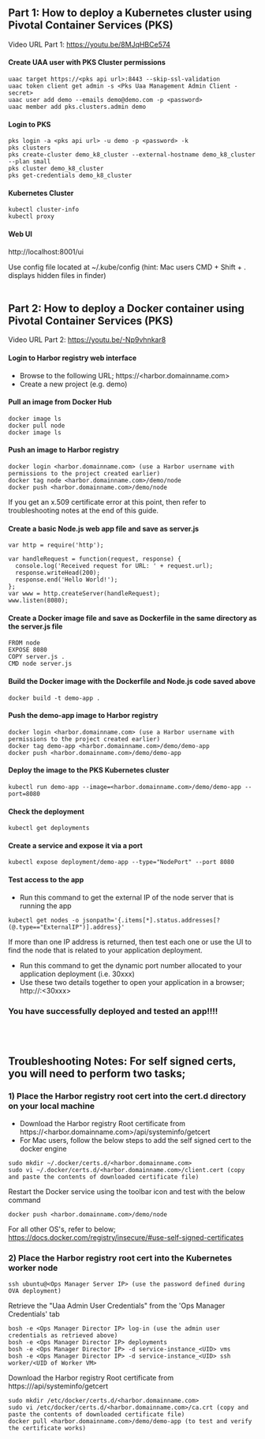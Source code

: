 ## Part 1: How to deploy a Kubernetes cluster using Pivotal Container Services (PKS)

Video URL Part 1: https://youtu.be/8MJqHBCe574

#### Create UAA user with PKS Cluster permissions
```
uaac target https://<pks api url>:8443 --skip-ssl-validation
uaac token client get admin -s <Pks Uaa Management Admin Client - secret>
uaac user add demo --emails demo@demo.com -p <password>
uaac member add pks.clusters.admin demo
```

#### Login to PKS
```
pks login -a <pks api url> -u demo -p <password> -k
pks clusters
pks create-cluster demo_k8_cluster --external-hostname demo_k8_cluster --plan small
pks cluster demo_k8_cluster
pks get-credentials demo_k8_cluster
```

#### Kubernetes Cluster
```
kubectl cluster-info
kubectl proxy
```

#### Web UI

http://localhost:8001/ui

Use config file located at ~/.kube/config (hint: Mac users CMD + Shift + . displays hidden files in finder)
<br><br>

## Part 2: How to deploy a Docker container using Pivotal Container Services (PKS)

Video URL Part 2: https://youtu.be/-Np9vhnkar8

#### Login to Harbor registry web interface

- Browse to the following URL; https://<harbor.domainname.com>
- Create a new project (e.g. demo)

#### Pull an image from Docker Hub
```
docker image ls
docker pull node
docker image ls
```

#### Push an image to Harbor registry

```
docker login <harbor.domainname.com> (use a Harbor username with permissions to the project created earlier)
docker tag node <harbor.domainname.com>/demo/node
docker push <harbor.domainname.com>/demo/node
```
If you get an x.509 certificate error at this point, then refer to troubleshooting notes at the end of this guide.

#### Create a basic Node.js web app file and save as server.js
```
var http = require('http');

var handleRequest = function(request, response) {
  console.log('Received request for URL: ' + request.url);
  response.writeHead(200);
  response.end('Hello World!');
};
var www = http.createServer(handleRequest);
www.listen(8080);
```

#### Create a Docker image file and save as Dockerfile in the same directory as the server.js file
```
FROM node
EXPOSE 8080
COPY server.js .
CMD node server.js
```

#### Build the Docker image with the Dockerfile and Node.js code saved above
```
docker build -t demo-app .
```

#### Push the demo-app image to Harbor registry
```
docker login <harbor.domainname.com> (use a Harbor username with permissions to the project created earlier)
docker tag demo-app <harbor.domainname.com>/demo/demo-app
docker push <harbor.domainname.com>/demo/demo-app
```

#### Deploy the image to the PKS Kubernetes cluster
```
kubectl run demo-app --image=<harbor.domainname.com>/demo/demo-app --port=8080
```

#### Check the deployment
```
kubectl get deployments
```

#### Create a service and expose it via a port
```
kubectl expose deployment/demo-app --type="NodePort" --port 8080
```

#### Test access to the app
- Run this command to get the external IP of the node server that is running the app
```
kubectl get nodes -o jsonpath='{.items[*].status.addresses[?(@.type=="ExternalIP")].address}'
```
If more than one IP address is returned, then test each one or use the UI to find the node that is related to your application deployment.
- Run this command to get the dynamic port number allocated to your application deployment (i.e. 30xxx)
- Use these two details together to open your application in a browser;
http://<Node IP>:<30xxx>

### You have successfully deployed and tested an app!!!!

<br><br>

## Troubleshooting Notes: For self signed certs, you will need to perform two tasks;

### 1) Place the Harbor registry root cert into the cert.d directory on your local machine
- Download the Harbor registry Root certificate from https://<harbor.domainname.com>/api/systeminfo/getcert
- For Mac users, follow the below steps to add the self signed cert to the docker engine
```
sudo mkdir ~/.docker/certs.d/<harbor.domainname.com>
sudo vi ~/.docker/certs.d/<harbor.domainname.com>/client.cert (copy and paste the contents of downloaded certificate file)
```
Restart the Docker service using the toolbar icon and test with the below command
```
docker push <harbor.domainname.com>/demo/node
```

For all other OS's, refer to below;
https://docs.docker.com/registry/insecure/#use-self-signed-certificates

### 2) Place the Harbor registry root cert into the Kubernetes worker node
```
ssh ubuntu@<Ops Manager Server IP> (use the password defined during OVA deployment)
```
Retrieve the "Uaa Admin User Credentials" from the 'Ops Manager Credentials' tab
```
bosh -e <Ops Manager Director IP> log-in (use the admin user credentials as retrieved above)
bosh -e <Ops Manager Director IP> deployments
bosh -e <Ops Manager Director IP> -d service-instance_<UID> vms
bosh -e <Ops Manager Director IP> -d service-instance_<UID> ssh worker/<UID of Worker VM>
```
Download the Harbor registry Root certificate from https://<Harbor IP or FQDN>/api/systeminfo/getcert
```
sudo mkdir /etc/docker/certs.d/<harbor.domainname.com>
sudo vi /etc/docker/certs.d/<harbor.domainname.com>/ca.crt (copy and paste the contents of downloaded certificate file)
docker pull <harbor.domainname.com>/demo/demo-app (to test and verify the certificate works)
```
